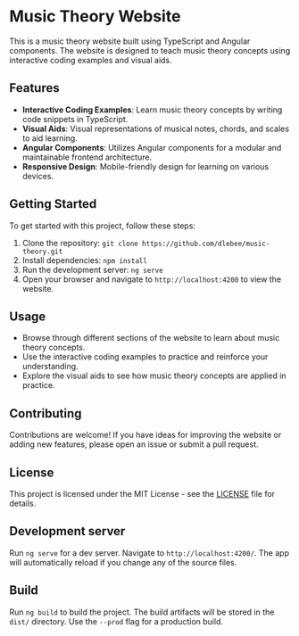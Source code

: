 # Music Theory Website

This is a music theory website built using TypeScript and Angular components. The website is designed to teach music theory concepts using interactive coding examples and visual aids.

## Features

- **Interactive Coding Examples**: Learn music theory concepts by writing code snippets in TypeScript.
- **Visual Aids**: Visual representations of musical notes, chords, and scales to aid learning.
- **Angular Components**: Utilizes Angular components for a modular and maintainable frontend architecture.
- **Responsive Design**: Mobile-friendly design for learning on various devices.

## Getting Started

To get started with this project, follow these steps:

1. Clone the repository: `git clone https://github.com/dlebee/music-theory.git`
2. Install dependencies: `npm install`
3. Run the development server: `ng serve`
4. Open your browser and navigate to `http://localhost:4200` to view the website.

## Usage

- Browse through different sections of the website to learn about music theory concepts.
- Use the interactive coding examples to practice and reinforce your understanding.
- Explore the visual aids to see how music theory concepts are applied in practice.

## Contributing

Contributions are welcome! If you have ideas for improving the website or adding new features, please open an issue or submit a pull request.

## License

This project is licensed under the MIT License - see the [LICENSE](LICENSE) file for details.

## Development server

Run `ng serve` for a dev server. Navigate to `http://localhost:4200/`. The app will automatically reload if you change any of the source files.

## Build

Run `ng build` to build the project. The build artifacts will be stored in the `dist/` directory. Use the `--prod` flag for a production build.
